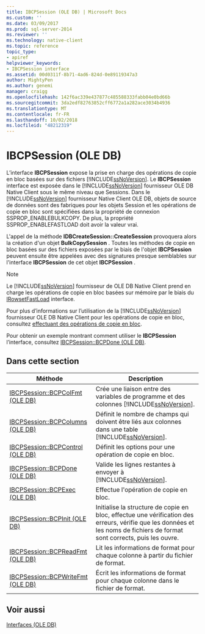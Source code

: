 ```yaml
---
title: IBCPSession (OLE DB) | Microsoft Docs
ms.custom: ''
ms.date: 03/09/2017
ms.prod: sql-server-2014
ms.reviewer: ''
ms.technology: native-client
ms.topic: reference
topic_type:
- apiref
helpviewer_keywords:
- IBCPSession interface
ms.assetid: 00d0311f-8b71-4ad6-824d-0e89119347a3
author: MightyPen
ms.author: genemi
manager: craigg
ms.openlocfilehash: 142f6ac339e437877c485588333fabb04e0bd66b
ms.sourcegitcommit: 3da2edf82763852cff6772a1a282ace3034b4936
ms.translationtype: MT
ms.contentlocale: fr-FR
ms.lasthandoff: 10/02/2018
ms.locfileid: "48212319"
---
```

# <a name="ibcpsession-ole-db"></a>IBCPSession (OLE DB)
  L’interface **IBCPSession** expose la prise en charge des opérations de copie en bloc basées sur des fichiers [!INCLUDE[ssNoVersion](../../includes/ssnoversion-md.md)]. Le **IBCPSession** interface est exposée dans le [!INCLUDE[ssNoVersion](../../includes/ssnoversion-md.md)] fournisseur OLE DB Native Client sous le même niveau que Sessions. Dans le [!INCLUDE[ssNoVersion](../../includes/ssnoversion-md.md)] fournisseur Native Client OLE DB, objets de source de données sont des fabriques pour les objets Session et les opérations de copie en bloc sont spécifiées dans la propriété de connexion SSPROP_ENABLEBULKCOPY. De plus, la propriété SSPROP_ENABLEFASTLOAD doit avoir la valeur vrai.  
  
 L'appel de la méthode **IDBCreateSession::CreateSession** provoquera alors la création d'un objet **BulkCopySession** . Toutes les méthodes de copie en bloc basées sur des fichiers exposées par le biais de l'objet **IBCPSession** peuvent ensuite être appelées avec des signatures presque semblables sur l'interface **IBCPSession** de cet objet **IBCPSession** .  
  
> [!NOTE]  
>  Le [!INCLUDE[ssNoVersion](../../includes/ssnoversion-md.md)] fournisseur de OLE DB Native Client prend en charge les opérations de copie en bloc basées sur mémoire par le biais du [IRowsetFastLoad](irowsetfastload-ole-db.md) interface.  
  
 Pour plus d’informations sur l’utilisation de la [!INCLUDE[ssNoVersion](../../includes/ssnoversion-md.md)] fournisseur OLE DB Native Client pour les opérations de copie en bloc, consultez [effectuant des opérations de copie en bloc](../native-client/features/performing-bulk-copy-operations.md).  
  
 Pour obtenir un exemple montrant comment utiliser le **IBCPSession** l’interface, consultez [IBCPSession::BCPDone &#40;OLE DB&#41;](ibcpsession-bcpdone-ole-db.md).  
  
## <a name="in-this-section"></a>Dans cette section  
  
|Méthode|Description|  
|------------|-----------------|  
|[IBCPSession::BCPColFmt &#40;OLE DB&#41;](ibcpsession-bcpcolfmt-ole-db.md)|Crée une liaison entre des variables de programme et des colonnes [!INCLUDE[ssNoVersion](../../includes/ssnoversion-md.md)].|  
|[IBCPSession::BCPColumns &#40;OLE DB&#41;](ibcpsession-bcpcolumns-ole-db.md)|Définit le nombre de champs qui doivent être liés aux colonnes dans une table [!INCLUDE[ssNoVersion](../../includes/ssnoversion-md.md)].|  
|[IBCPSession::BCPControl &#40;OLE DB&#41;](ibcpsession-bcpcontrol-ole-db.md)|Définit les options pour une opération de copie en bloc.|  
|[IBCPSession::BCPDone &#40;OLE DB&#41;](ibcpsession-bcpdone-ole-db.md)|Valide les lignes restantes à envoyer à [!INCLUDE[ssNoVersion](../../includes/ssnoversion-md.md)].|  
|[IBCPSession::BCPExec &#40;OLE DB&#41;](ibcpsession-bcpexec-ole-db.md)|Effectue l'opération de copie en bloc.|  
|[IBCPSession::BCPInit &#40;OLE DB&#41;](ibcpsession-bcpinit-ole-db.md)|Initialise la structure de copie en bloc, effectue une vérification des erreurs, vérifie que les données et les noms de fichiers de format sont corrects, puis les ouvre.|  
|[IBCPSession::BCPReadFmt &#40;OLE DB&#41;](ibcpsession-bcpreadfmt-ole-db.md)|Lit les informations de format pour chaque colonne à partir du fichier de format.|  
|[IBCPSession::BCPWriteFmt &#40;OLE DB&#41;](ibcpsession-bcpwritefmt-ole-db.md)|Écrit les informations de format pour chaque colonne dans le fichier de format.|  
  
## <a name="see-also"></a>Voir aussi  
 [Interfaces &#40;OLE DB&#41;](../../database-engine/dev-guide/interfaces-ole-db.md)  
  
  
